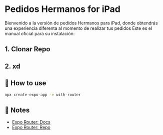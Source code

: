 # Pedidos Hermanos for iPad

Bienvenido a la versión de pedidos Hermanos para iPad, donde obtendrás una experiencia diferenta al momento de realizar tus pedidos
Este es el manual oficial para su instalación:

## 1. Clonar Repo

## 2. xd

## 🚀 How to use

```sh
npx create-expo-app -e with-router
```

## 📝 Notes

- [Expo Router: Docs](https://expo.github.io/router)
- [Expo Router: Repo](https://github.com/expo/router)
